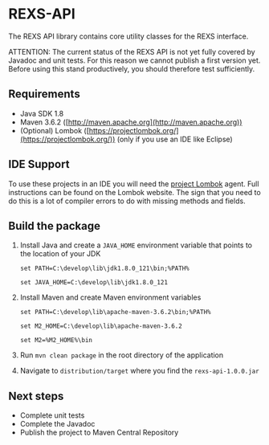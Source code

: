 <!-- 
  Copyright (C) 2020 FVA GmbH
  
  Licensed under the Apache License, Version 2.0 (the "License"); you may not
  use this file except in compliance with the License. You may obtain a copy
  of the License at
  
    http://www.apache.org/licenses/LICENSE-2.0
  
  Unless required by applicable law or agreed to in writing, software
  distributed under the License is distributed on an "AS IS" BASIS, WITHOUT
  WARRANTIES OR CONDITIONS OF ANY KIND, either express or implied. See the
  License for the specific language governing permissions and limitations under
  the License.
-->
# REXS-API

The REXS API library contains core utility classes for the REXS interface.

ATTENTION: The current status of the REXS API is not yet fully covered by Javadoc and unit tests. For this reason we cannot publish a first version yet. Before using this stand productively, you should therefore test sufficiently.


## Requirements

* Java SDK 1.8
* Maven 3.6.2 ([http://maven.apache.org](http://maven.apache.org))
* (Optional) Lombok ([https://projectlombok.org/](https://projectlombok.org/)) (only if you use an IDE like Eclipse)


## IDE Support

To use these projects in an IDE you will need the [project Lombok](https://projectlombok.org/) agent. Full instructions can be found on the Lombok website. The sign that you need to do this is a lot of compiler errors to do with missing methods and fields.


## Build the package

1. Install Java and create a `JAVA_HOME` environment variable that points to the location of your JDK

	`set PATH=C:\develop\lib\jdk1.8.0_121\bin;%PATH%`
	
	`set JAVA_HOME=C:\develop\lib\jdk1.8.0_121`

2. Install Maven and create Maven environment variables

	`set PATH=C:\develop\lib\apache-maven-3.6.2\bin;%PATH%`
	
	`set M2_HOME=C:\develop\lib\apache-maven-3.6.2`
	
	`set M2=%M2_HOME%\bin`

3. Run `mvn clean package` in the root directory of the application

4. Navigate to `distribution/target` where you find the `rexs-api-1.0.0.jar`


## Next steps

* Complete unit tests
* Complete the Javadoc
* Publish the project to Maven Central Repository

